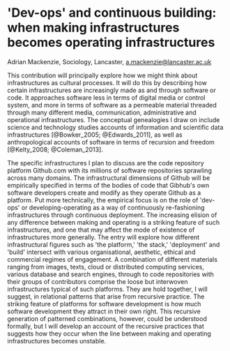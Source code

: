 # 'Dev-ops' and continuous building: when making infrastructures becomes operating infrastructures 

Adrian Mackenzie, Sociology, Lancaster, a.mackenzie@lancaster.ac.uk

This contribution will principally explore how we might think about infrastructures as cultural processes. It will do this by describing how certain infrastructures are increasingly made as and through software or code. It approaches software less in terms of digital media or control system, and more in terms of software as a permeable material threaded through many different media, communication, administrative and operational infrastructures. The conceptual genealogies I draw on include science and technology studies accounts of information and scientific data infrastructures [@Bowker_2005; @Edwards_2011], as well as anthropological accounts of software in terms of recursion and freedom [@Kelty_2008; @Coleman_2013].

The specific infrastructures I plan to discuss are the code repository platform Github.com with its millions of software repositories sprawling across many domains. The infrastructural dimensions of Github will be empirically specified in terms of the bodies of code that Gibhub's own software developers create and modify as they operate Github as a platform. Put more technically, the empirical focus is on the role of 'dev-ops' or developing-operating as a way of continuously re-fashioning infrastructures through continuous deployment. The increasing elision of any difference between making and operating is a striking feature of such infrastructures, and one that may affect the mode of existence of infrastructures more generally. The entry will explore how different infrastructural figures such as 'the platform,' 'the stack,' 'deployment' and 'build' intersect with various organisational, aesthetic, ethical and commercial regimes of engagement. A  combination of different materials ranging from images, texts, cloud or distributed computing services, various database and search engines, through to code repositories with their groups of contributors comprise the loose but interwoven infrastructures typical of such platforms.  They are hold together, I will suggest, in relational patterns that arise from recursive practice. The striking feature of platforms for software development is how much software development they attract in their own right. This recursive generation of patterned combinations, however, could be understood formally, but I will develop an account of the recursive practices that suggests how they occur when the line between making and operating infrastructures becomes unstable.  
